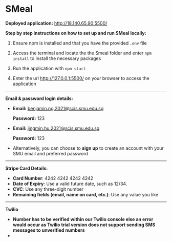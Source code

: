 # SMeal

**Deployed application:** http://18.140.65.90:5500/

**Step by step instructions on how to set up and run SMeal locally:**

1. Ensure npm is installed and that you have the provided `.env` file

2. Access the terminal and locate the the Smeal folder and enter `npm install` to install the necessary packages

3. Run the application with `npm start`

4. Enter the url http://127.0.0.1:5500/ on your browser to access the application

---

**Email & password login details:**
- **Email:** benjamin.ng.2021@scis.smu.edu.sg

  **Password:** 123


- **Email:** jingmin.hu.2021@scis.smu.edu.sg

  **Password:** 123

- Alternatively, you can choose to **sign up** to create an account with your SMU email and preferred password

---

**Stripe Card Details:**
- **Card Number**: 4242 4242 4242 4242
- **Date of Expiry**: Use a valid future date, such as 12/34.
- **CVC**: Use any three-digit number
- **Remaining fields (email, name on card, etc.)**: Use any value you like

---

**Twilio**
- **Number has to be verified within our Twilio console else an error would occur as Twilio trial version does not support sending SMS messages to unverified numbers**
- 
